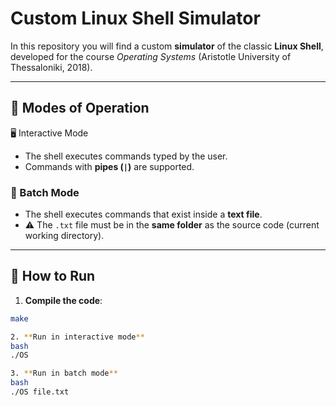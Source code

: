 # Custom Linux Shell Simulator

In this repository you will find a custom **simulator** of the classic **Linux Shell**,  
developed for the course *Operating Systems* (Aristotle University of Thessaloniki, 2018).

---

## 🔹 Modes of Operation

🖥️ Interactive Mode
- The shell executes commands typed by the user.  
- Commands with **pipes (`|`)** are supported.  

### 📂 Batch Mode
- The shell executes commands that exist inside a **text file**.  
- ⚠️ The `.txt` file must be in the **same folder** as the source code (current working directory).  

---

## 🚀 How to Run

1. **Compile the code**:
```bash
make

2. **Run in interactive mode**
bash
./OS

3. **Run in batch mode**
bash
./OS file.txt









